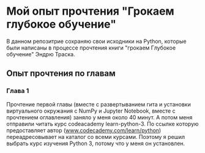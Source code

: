 # Мой опыт прочтения "Грокаем глубокое обучение"
В данном репозитрие сохраняю свои исходники на Python, которые были написаны в процессе прочтения книги "грокаем Глубокое обучение" Эндрю Траска.

## Опыт прочтения по главам
### Глава 1
Прочтение первой главы (вместе с развертыванием гита и установки виртуального окружания с NumPy и Jupyter Notebook, вместе с прочтением оглавления) заняло у меня около 40 минут. А потом меня отправили читать курс codeacademy learn-python-3. По ссылке которую предоставляет автор (www.codecademy.com/learn/python) переадресовывает на каталог со всеми курсами. Поэтому я решил выбрать курс изучения Python 3, потому что у меня он установлен.